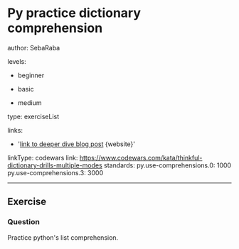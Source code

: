 # Py practice dictionary comprehension
author: SebaRaba

levels:

  - beginner

  - basic

  - medium


type: exerciseList

links:

  - '[link to deeper dive blog post](http://treyhunner.com/2015/12/python-list-comprehensions-now-in-color/) {website}'

linkType: codewars
link: https://www.codewars.com/kata/thinkful-dictionary-drills-multiple-modes
standards:
    py.use-comprehensions.0: 1000
    py.use-comprehensions.3: 3000


---
## Exercise
### Question
Practice python's list comprehension.
